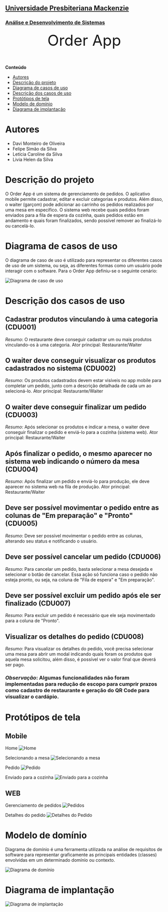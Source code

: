 <h2><a href= "https://www.mackenzie.br">Universidade Presbiteriana Mackenzie</a></h2>
<h3><a href= "https://www.mackenzie.br/graduacao/sao-paulo-higienopolis/sistemas-de-informacao">Análise e Desenvolvimento de Sistemas</a></h3>


<font size="+12"><center>
Order App
</center></font>

**Conteúdo**

- [Autores](#autores)
- [Descrição do projeto](#descrição-do-projeto)
- [Diagrama de casos de uso](#diagrama-de-casos-de-uso)
- [Descrição dos casos de uso](#descrição-dos-casos-de-uso)
- [Protótipos de tela](#protótipos-de-tela)
- [Modelo de domínio](#modelo-de-domínio)
- [Diagrama de implantação](#diagrama-de-implantação)


# Autores

* Davi Monteiro de Oliveira
* Felipe Simão da Silva
* Letícia Caroline da Silva
* Livia Helen da Silva

# Descrição do projeto

O Order App é um sistema de gerenciamento de pedidos. O aplicativo mobile permite cadastrar, editar e excluir categorias e produtos. Além disso, o waiter (garçom) pode adicionar ao carrinho os pedidos realizados por uma mesa em específico. O sistema web recebe quais pedidos foram enviados para a fila de espera da cozinha, quais pedidos estão em andamento e quais foram finalizados, sendo possível remover ao finalizá-lo ou cancelá-lo.

# Diagrama de casos de uso

O diagrama de caso de uso é utilizado para representar os diferentes casos de uso de um sistema, ou seja, as diferentes formas como um usuário pode interagir com o software. Para o Order App definiu-se o seguinte cenário: 

![Diagrama de caso de uso](./diagramas/caso_uso.jpeg)


# Descrição dos casos de uso

## Cadastrar produtos vinculando à uma categoria (CDU001)
*Resumo*: O restaurante deve conseguir cadastrar um ou mais produtos vinculando-os à uma categoria.
Ator principal: Restaurante/Waiter

##  O waiter deve conseguir visualizar os produtos cadastrados no sistema (CDU002)
*Resumo*: Os produtos cadastrados devem estar visíveis no app mobile para completar um pedido, junto com a descrição detalhada de cada um ao selecioná-lo.
Ator principal: Restaurante/Waiter

## O waiter deve conseguir finalizar um pedido (CDU003)
*Resumo*: Após selecionar os produtos e indicar a mesa, o waiter deve conseguir finalizar o pedido e enviá-lo para a cozinha (sistema web).
Ator principal: Restaurante/Waiter

## Após finalizar o pedido, o mesmo aparecer no sistema web indicando o número da mesa (CDU004)
*Resumo*: Após finalizar um pedido e enviá-lo para produção, ele deve aparecer no sistema web na fila de produção.
Ator principal: Restaurante/Waiter

## Deve ser possível movimentar o pedido entre as colunas de "Em preparação" e "Pronto" (CDU005)
*Resumo*: Deve ser possível movimentar o pedido entre as colunas, alterando seu status e notificando o usuário.

## Deve ser possível cancelar um pedido (CDU006)
*Resumo*: Para cancelar um pedido, basta selecionar a mesa desejada e selecionar o botão de cancelar. Essa ação só funciona caso o pedido não esteja pronto, ou seja, na coluna de "Fila de espera" e "Em preparação".

## Deve ser possível excluir um pedido após ele ser finalizado (CDU007)
*Resumo*: Para excluir um pedido é necessário que ele seja movimentado para a coluna de "Pronto".
## Visualizar os detalhes do pedido (CDU008)
*Resumo*: Para visualizar os detalhes do pedido, você precisa selecionar uma mesa para abrir um modal indicando quais foram os produtos que aquela mesa solicitou, além disso, é possível ver o valor final que deverá ser pago.

### *Observação*: Algumas funcionalidades não foram implementadas para redução de escopo para cumprir prazos como cadastro de restaurante e geração do QR Code para visualizar o cardápio.

# Protótipos de tela
## Mobile

Home
![Home](./prototipo/home.jpeg)

Selecionando a mesa
![Selecionando a mesa](./prototipo/mesa.jpeg)

Pedido
![Pedido](./prototipo/pedido.jpeg)

Enviado para a cozinha
![Enviado para a cozinha](./prototipo/concluido.jpeg)

## WEB

Gerenciamento de pedidos 
![Pedidos](./prototipo/web.jpeg)

Detalhes do pedido
![Detalhes do Pedido](./prototipo/detalhes.png)


# Modelo de domínio

Diagrama de domínio é uma ferramenta utilizada na análise de requisitos de software para representar graficamente as principais entidades (classes) envolvidas em um determinado domínio ou contexto.

![Diagrama de domínio](./diagramas/dominio.jpeg)

# Diagrama de implantação

![Diagrama de implantação](./diagramas/implantacao.jpeg)
 